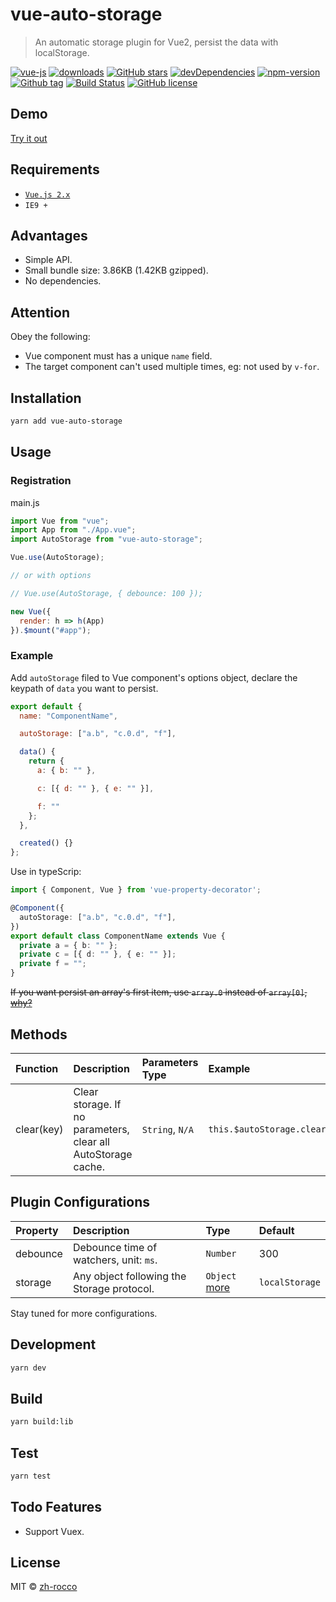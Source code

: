 # vue-auto-storage

> An automatic storage plugin for Vue2, persist the data with localStorage.

[![vue-js](https://img.shields.io/badge/vue.js-2.x-brightgreen.svg?maxAge=604800)](https://vuejs.org/)
[![downloads](https://img.shields.io/npm/dt/vue-auto-storage.svg)](http://npm-stats.com/~packages/vue-auto-storage)
[![GitHub stars](https://img.shields.io/github/stars/zh-rocco/vue-auto-storage.svg)](https://github.com/zh-rocco/vue-auto-storage/stargazers)
[![devDependencies](https://img.shields.io/david/dev/zh-rocco/vue-auto-storage.svg)](https://david-dm.org/zh-rocco/vue-auto-storage?type=dev)
[![npm-version](https://img.shields.io/npm/v/vue-auto-storage.svg?maxAge=3600)](https://www.npmjs.com/package/vue-auto-storage)
[![Github tag](https://img.shields.io/github/tag/zh-rocco/vue-auto-storage.svg?maxAge=3600)](https://github.com/zh-rocco/vue-auto-storage/)
[![Build Status](https://travis-ci.org/zh-rocco/vue-auto-storage.svg?branch=master)](https://travis-ci.org/zh-rocco/vue-auto-storage)
[![GitHub license](https://img.shields.io/github/license/zh-rocco/vue-auto-storage.svg)](https://github.com/zh-rocco/vue-auto-storage/blob/master/LICENSE)

## Demo

[Try it out](https://zh-rocco.github.io/vue-auto-storage/)

## Requirements

- [`Vue.js 2.x`](https://cn.vuejs.org/)
- `IE9 +`

## Advantages

- Simple API.
- Small bundle size: 3.86KB (1.42KB gzipped).
- No dependencies.

## Attention

Obey the following:

- Vue component must has a unique `name` field.
- The target component can't used multiple times, eg: not used by `v-for`.

## Installation

```bash
yarn add vue-auto-storage
```

## Usage

### Registration

main.js

```javascript
import Vue from "vue";
import App from "./App.vue";
import AutoStorage from "vue-auto-storage";

Vue.use(AutoStorage);

// or with options

// Vue.use(AutoStorage, { debounce: 100 });

new Vue({
  render: h => h(App)
}).$mount("#app");
```

### Example

Add `autoStorage` filed to Vue component's options object, declare the keypath of `data` you want to persist.

```javascript
export default {
  name: "ComponentName",

  autoStorage: ["a.b", "c.0.d", "f"],

  data() {
    return {
      a: { b: "" },

      c: [{ d: "" }, { e: "" }],

      f: ""
    };
  },

  created() {}
};
```

Use in typeScrip:

```typescript
import { Component, Vue } from 'vue-property-decorator';

@Component({
  autoStorage: ["a.b", "c.0.d", "f"],
})
export default class ComponentName extends Vue {
  private a = { b: "" };
  private c = [{ d: "" }, { e: "" }];
  private f = "";
}
```

~~If you want persist an array's first item, use `array.0` instead of `array[0]`, [why?](https://github.com/vuejs/vue/blob/653aac2c57d15f0e93a2c1cc7e6fad156658df19/src/core/observer/watcher.js#L86-L89)~~

## Methods

| Function   | Description                                                   | Parameters Type | Example                          |
| :--------- | :------------------------------------------------------------ | :-------------- | :------------------------------- |
| clear(key) | Clear storage. If no parameters, clear all AutoStorage cache. | `String`, `N/A` | `this.$autoStorage.clear("a.b")` |

## Plugin Configurations

| Property | Description                                | Type                                                                                             | Default        |
| :------- | :----------------------------------------- | :----------------------------------------------------------------------------------------------- | :------------- |
| debounce | Debounce time of watchers, unit: `ms`.     | `Number`                                                                                         | 300            |
| storage  | Any object following the Storage protocol. | `Object` [more](https://github.com/zh-rocco/vue-auto-storage/blob/master/types/index.d.ts#L1-L6) | `localStorage` |

Stay tuned for more configurations.

## Development

```bash
yarn dev
```

## Build

```bash
yarn build:lib
```

## Test

```bash
yarn test
```

## Todo Features

- Support Vuex.

## License

MIT © [zh-rocco](https://github.com/zh-rocco)

